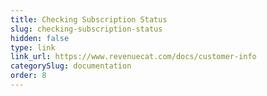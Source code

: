 ```yaml
---
title: Checking Subscription Status
slug: checking-subscription-status
hidden: false
type: link
link_url: https://www.revenuecat.com/docs/customer-info
categorySlug: documentation
order: 8
---
```

